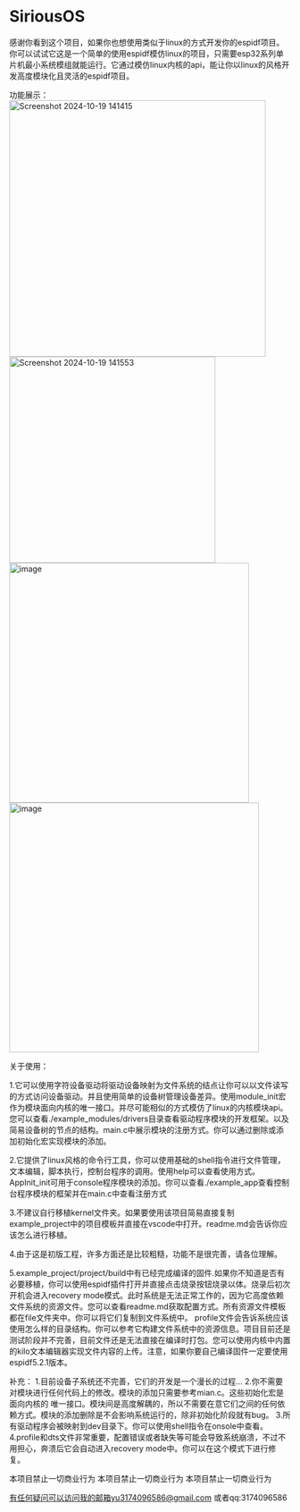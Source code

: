 # SiriousOS

感谢你看到这个项目，如果你也想使用类似于linux的方式开发你的espidf项目。你可以试试它这是一个简单的使用espidf模仿linux的项目，只需要esp32系列单片机最小系统模组就能运行。它通过模仿linux内核的api，能让你以linux的风格开发高度模块化且灵活的espidf项目。

功能展示：
<img width="459" alt="Screenshot 2024-10-19 141415" src="https://github.com/user-attachments/assets/f53123e5-9ca9-4852-84e7-31ca6a307d9b">
<img width="369" alt="Screenshot 2024-10-19 141553" src="https://github.com/user-attachments/assets/09d74e90-7bbd-447b-b5dc-e04b04d1f342">
<img width="429" alt="image" src="https://github.com/user-attachments/assets/aaf68913-8898-405c-bc92-a28eb4b71368">
<img width="447" alt="image" src="https://github.com/user-attachments/assets/cbb450fd-d021-4e4e-9fb7-d8f7fb11d98a">



关于使用：


1.它可以使用字符设备驱动将驱动设备映射为文件系统的结点让你可以以文件读写的方式访问设备驱动。并且使用简单的设备树管理设备差异。使用module_init宏作为模块面向内核的唯一接口。并尽可能相似的方式模仿了linux的内核模块api。
您可以查看./example_modules/drivers目录查看驱动程序模块的开发框架。以及简易设备树的节点的结构。main.c中展示模块的注册方式。你可以通过删除或添加初始化宏实现模块的添加。

2.它提供了linux风格的命令行工具，你可以使用基础的shell指令进行文件管理，文本编辑，脚本执行，控制台程序的调用。使用help可以查看使用方式。
AppInit_init可用于console程序模块的添加。你可以查看./example_app查看控制台程序模块的框架并在main.c中查看注册方式

3.不建议自行移植kernel文件夹。如果要使用该项目简易直接复制example_project中的项目模板并直接在vscode中打开。readme.md会告诉你应该怎么进行移植。

4.由于这是初版工程，许多方面还是比较粗糙，功能不是很完善，请各位理解。

5.example_project/project/build中有已经完成编译的固件.如果你不知道是否有必要移植，你可以使用espidf插件打开并直接点击烧录按钮烧录以体。烧录后初次开机会进入recovery mode模式。此时系统是无法正常工作的，因为它高度依赖文件系统的资源文件。您可以查看readme.md获取配置方式。所有资源文件模板都在file文件夹中。你可以将它们复制到文件系统中。
profile文件会告诉系统应该使用怎么样的目录结构。你可以参考它构建文件系统中的资源信息。项目目前还是测试阶段并不完善，目前文件还是无法直接在编译时打包。您可以使用内核中内置的kilo文本编辑器实现文件内容的上传。注意，如果你要自己编译固件一定要使用espidf5.2.1版本。


补充：
 1.目前设备子系统还不完善，它们的开发是一个漫长的过程...
 2.你不需要对模块进行任何代码上的修改。模块的添加只需要参考mian.c。这些初始化宏是面向内核的
 唯一接口。模块间是高度解耦的，所以不需要在意它们之间的任何依赖方式。模块的添加删除是不会影响系统运行的，除非初始化阶段就有bug。
 3.所有驱动程序会被映射到dev目录下。你可以使用shell指令在onsole中查看。
 4.profile和dts文件非常重要，配置错误或者缺失等可能会导致系统崩溃，不过不用担心，奔溃后它会自动进入recovery mode中。你可以在这个模式下进行修复。
 
本项目禁止一切商业行为
本项目禁止一切商业行为
本项目禁止一切商业行为

有任何疑问可以访问我的邮箱yu3174096586@gmail.com 
或者qq:3174096586



